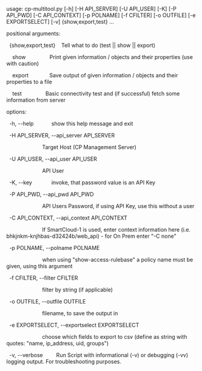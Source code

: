usage: cp-multitool.py [-h] [-H API_SERVER] [-U API_USER] [-K] [-P API_PWD] [-C API_CONTEXT] [-p POLNAME] [-f CFILTER] [-o OUTFILE] [-e EXPORTSELECT] [-v] {show,export,test} ...

positional arguments:

  {show,export,test}    Tell what to do (test || show || export)

    show                Print given information / objects and their properties (use with caution)

    export              Save output of given information / objects and their properties to a file

    test                Basic connectivity test and (if successful) fetch some information from server

options:

  -h, --help            show this help message and exit

  -H API_SERVER, --api_server API_SERVER

                        Target Host (CP Management Server)

  -U API_USER, --api_user API_USER

                        API User

  -K, --key             invoke, that password value is an API Key

  -P API_PWD, --api_pwd API_PWD

                        API Users Password, if using API Key, use this without a user

  -C API_CONTEXT, --api_context API_CONTEXT

                        If SmartCloud-1 is used, enter context information here (i.e. bhkjnkm-knjhbas-d32424b/web_api) - for On Prem enter "-C none"

  -p POLNAME, --polname POLNAME

                        when using "show-access-rulebase" a policy name must be given, using this argument

  -f CFILTER, --filter CFILTER

                        filter by string (if applicable)

  -o OUTFILE, --outfile OUTFILE

                        filename, to save the output in

  -e EXPORTSELECT, --exportselect EXPORTSELECT

                        choose which fields to export to csv (define as string with quotes: "name, ip_address, uid, groups")

  -v, --verbose         Run Script with informational (-v) or debugging (-vv) logging output. For troubleshooting purposes.
